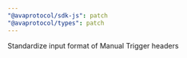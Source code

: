 ```yaml
---
"@avaprotocol/sdk-js": patch
"@avaprotocol/types": patch
---
```


Standardize input format of Manual Trigger headers
